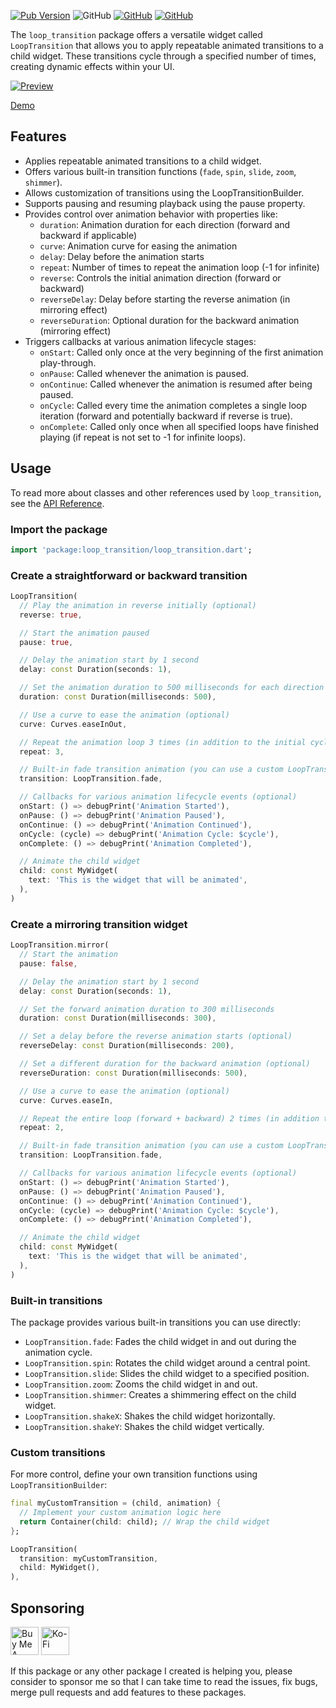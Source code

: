 [![Pub Version](https://img.shields.io/pub/v/loop_transition)](https://pub.dev/packages/loop_transition) ![GitHub](https://img.shields.io/github/license/davigmacode/flutter_loop_transition) [![GitHub](https://badgen.net/badge/icon/buymeacoffee?icon=buymeacoffee&color=yellow&label)](https://www.buymeacoffee.com/davigmacode) [![GitHub](https://badgen.net/badge/icon/ko-fi?icon=kofi&color=red&label)](https://ko-fi.com/davigmacode)

The `loop_transition` package offers a versatile widget called `LoopTransition` that allows you to apply repeatable animated transitions to a child widget. These transitions cycle through a specified number of times, creating dynamic effects within your UI.

[![Preview](https://github.com/davigmacode/flutter_loop_transition/raw/main/media/preview.gif)](https://davigmacode.github.io/flutter_loop_transition)

[Demo](https://davigmacode.github.io/flutter_loop_transition)

## Features

* Applies repeatable animated transitions to a child widget.
* Offers various built-in transition functions (`fade`, `spin`, `slide`, `zoom`, `shimmer`).
* Allows customization of transitions using the LoopTransitionBuilder.
* Supports pausing and resuming playback using the pause property.
* Provides control over animation behavior with properties like:
  * `duration`: Animation duration for each direction (forward and backward if applicable)
  * `curve`: Animation curve for easing the animation
  * `delay`: Delay before the animation starts
  * `repeat`: Number of times to repeat the animation loop (-1 for infinite)
  * `reverse`: Controls the initial animation direction (forward or backward)
  * `reverseDelay`: Delay before starting the reverse animation (in mirroring effect)
  * `reverseDuration`: Optional duration for the backward animation (mirroring effect)
* Triggers callbacks at various animation lifecycle stages:
  * `onStart`: Called only once at the very beginning of the first animation play-through.
  * `onPause`: Called whenever the animation is paused.
  * `onContinue`: Called whenever the animation is resumed after being paused.
  * `onCycle`: Called every time the animation completes a single loop iteration (forward and potentially backward if reverse is true).
  * `onComplete`: Called only once when all specified loops have finished playing (if repeat is not set to -1 for infinite loops).

## Usage

To read more about classes and other references used by `loop_transition`, see the [API Reference](https://pub.dev/documentation/loop_transition/latest/).

### Import the package
```dart
import 'package:loop_transition/loop_transition.dart';
```

### Create a straightforward or backward transition
```dart
LoopTransition(
  // Play the animation in reverse initially (optional)
  reverse: true,

  // Start the animation paused
  pause: true,

  // Delay the animation start by 1 second
  delay: const Duration(seconds: 1),

  // Set the animation duration to 500 milliseconds for each direction (forward and backward)
  duration: const Duration(milliseconds: 500),

  // Use a curve to ease the animation (optional)
  curve: Curves.easeInOut,

  // Repeat the animation loop 3 times (in addition to the initial cycle)
  repeat: 3,

  // Built-in fade transition animation (you can use a custom LoopTransitionBuilder for more complex animations)
  transition: LoopTransition.fade,

  // Callbacks for various animation lifecycle events (optional)
  onStart: () => debugPrint('Animation Started'),
  onPause: () => debugPrint('Animation Paused'),
  onContinue: () => debugPrint('Animation Continued'),
  onCycle: (cycle) => debugPrint('Animation Cycle: $cycle'),
  onComplete: () => debugPrint('Animation Completed'),

  // Animate the child widget
  child: const MyWidget(
    text: 'This is the widget that will be animated',
  ),
)
```

### Create a mirroring transition widget
```dart
LoopTransition.mirror(
  // Start the animation
  pause: false,

  // Delay the animation start by 1 second
  delay: const Duration(seconds: 1),

  // Set the forward animation duration to 300 milliseconds
  duration: const Duration(milliseconds: 300),

  // Set a delay before the reverse animation starts (optional)
  reverseDelay: const Duration(milliseconds: 200),

  // Set a different duration for the backward animation (optional)
  reverseDuration: const Duration(milliseconds: 500),

  // Use a curve to ease the animation (optional)
  curve: Curves.easeIn,

  // Repeat the entire loop (forward + backward) 2 times (in addition to the initial cycle)
  repeat: 2,

  // Built-in fade transition animation (you can use a custom LoopTransitionBuilder for more complex animations)
  transition: LoopTransition.fade,

  // Callbacks for various animation lifecycle events (optional)
  onStart: () => debugPrint('Animation Started'),
  onPause: () => debugPrint('Animation Paused'),
  onContinue: () => debugPrint('Animation Continued'),
  onCycle: (cycle) => debugPrint('Animation Cycle: $cycle'),
  onComplete: () => debugPrint('Animation Completed'),

  // Animate the child widget
  child: const MyWidget(
    text: 'This is the widget that will be animated',
  ),
)
```

### Built-in transitions
The package provides various built-in transitions you can use directly:

* `LoopTransition.fade`: Fades the child widget in and out during the animation cycle.
* `LoopTransition.spin`: Rotates the child widget around a central point.
* `LoopTransition.slide`: Slides the child widget to a specified position.
* `LoopTransition.zoom`: Zooms the child widget in and out.
* `LoopTransition.shimmer`: Creates a shimmering effect on the child widget.
* `LoopTransition.shakeX`: Shakes the child widget horizontally.
* `LoopTransition.shakeY`: Shakes the child widget vertically.

### Custom transitions
For more control, define your own transition functions using `LoopTransitionBuilder`:

```dart
final myCustomTransition = (child, animation) {
  // Implement your custom animation logic here
  return Container(child: child); // Wrap the child widget
};

LoopTransition(
  transition: myCustomTransition,
  child: MyWidget(),
),
```

## Sponsoring

<a href="https://www.buymeacoffee.com/davigmacode" target="_blank"><img src="https://cdn.buymeacoffee.com/buttons/v2/default-yellow.png" alt="Buy Me A Coffee" height="45"></a>
<a href="https://ko-fi.com/davigmacode" target="_blank"><img src="https://storage.ko-fi.com/cdn/brandasset/kofi_s_tag_white.png" alt="Ko-Fi" height="45"></a>

If this package or any other package I created is helping you, please consider to sponsor me so that I can take time to read the issues, fix bugs, merge pull requests and add features to these packages.
